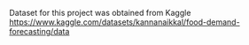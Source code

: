 Dataset for this project was obtained from Kaggle
https://www.kaggle.com/datasets/kannanaikkal/food-demand-forecasting/data
